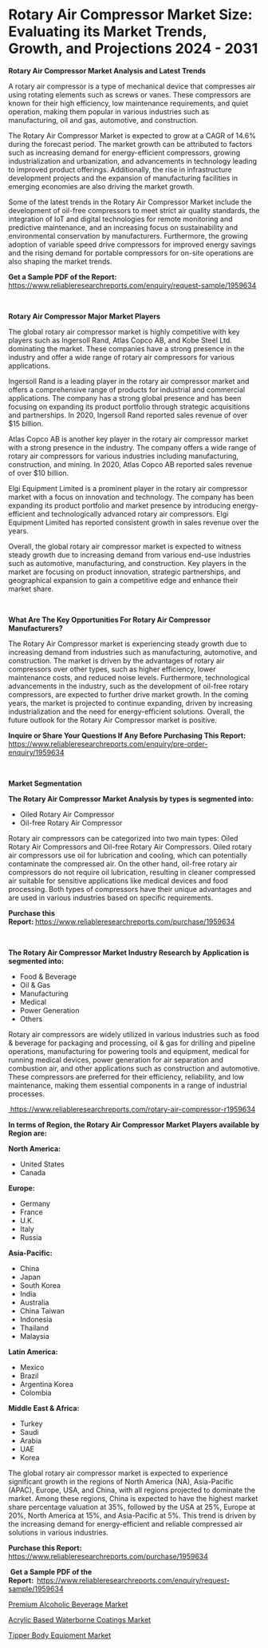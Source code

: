 <p><h1>Rotary Air Compressor Market Size: Evaluating its Market Trends, Growth, and Projections 2024 - 2031</h1></p><p><strong>Rotary Air Compressor Market Analysis and Latest Trends</strong></p>
<p><p>A rotary air compressor is a type of mechanical device that compresses air using rotating elements such as screws or vanes. These compressors are known for their high efficiency, low maintenance requirements, and quiet operation, making them popular in various industries such as manufacturing, oil and gas, automotive, and construction.</p><p>The Rotary Air Compressor Market is expected to grow at a CAGR of 14.6% during the forecast period. The market growth can be attributed to factors such as increasing demand for energy-efficient compressors, growing industrialization and urbanization, and advancements in technology leading to improved product offerings. Additionally, the rise in infrastructure development projects and the expansion of manufacturing facilities in emerging economies are also driving the market growth.</p><p>Some of the latest trends in the Rotary Air Compressor Market include the development of oil-free compressors to meet strict air quality standards, the integration of IoT and digital technologies for remote monitoring and predictive maintenance, and an increasing focus on sustainability and environmental conservation by manufacturers. Furthermore, the growing adoption of variable speed drive compressors for improved energy savings and the rising demand for portable compressors for on-site operations are also shaping the market trends.</p></p>
<p><strong>Get a Sample PDF of the Report:&nbsp;</strong> <a href="https://www.reliableresearchreports.com/enquiry/request-sample/1959634">https://www.reliableresearchreports.com/enquiry/request-sample/1959634</a></p>
<p>&nbsp;</p>
<p><strong>Rotary Air Compressor Major Market Players</strong></p>
<p><p>The global rotary air compressor market is highly competitive with key players such as Ingersoll Rand, Atlas Copco AB, and Kobe Steel Ltd. dominating the market. These companies have a strong presence in the industry and offer a wide range of rotary air compressors for various applications.</p><p>Ingersoll Rand is a leading player in the rotary air compressor market and offers a comprehensive range of products for industrial and commercial applications. The company has a strong global presence and has been focusing on expanding its product portfolio through strategic acquisitions and partnerships. In 2020, Ingersoll Rand reported sales revenue of over $15 billion.</p><p>Atlas Copco AB is another key player in the rotary air compressor market with a strong presence in the industry. The company offers a wide range of rotary air compressors for various industries including manufacturing, construction, and mining. In 2020, Atlas Copco AB reported sales revenue of over $10 billion.</p><p>Elgi Equipment Limited is a prominent player in the rotary air compressor market with a focus on innovation and technology. The company has been expanding its product portfolio and market presence by introducing energy-efficient and technologically advanced rotary air compressors. Elgi Equipment Limited has reported consistent growth in sales revenue over the years.</p><p>Overall, the global rotary air compressor market is expected to witness steady growth due to increasing demand from various end-use industries such as automotive, manufacturing, and construction. Key players in the market are focusing on product innovation, strategic partnerships, and geographical expansion to gain a competitive edge and enhance their market share.</p></p>
<p>&nbsp;</p>
<p><strong>What Are The Key Opportunities For Rotary Air Compressor Manufacturers?</strong></p>
<p><p>The Rotary Air Compressor market is experiencing steady growth due to increasing demand from industries such as manufacturing, automotive, and construction. The market is driven by the advantages of rotary air compressors over other types, such as higher efficiency, lower maintenance costs, and reduced noise levels. Furthermore, technological advancements in the industry, such as the development of oil-free rotary compressors, are expected to further drive market growth. In the coming years, the market is projected to continue expanding, driven by increasing industrialization and the need for energy-efficient solutions. Overall, the future outlook for the Rotary Air Compressor market is positive.</p></p>
<p><strong>Inquire or Share Your Questions If Any Before Purchasing This Report:</strong> <a href="https://www.reliableresearchreports.com/enquiry/pre-order-enquiry/1959634">https://www.reliableresearchreports.com/enquiry/pre-order-enquiry/1959634</a></p>
<p>&nbsp;</p>
<p><strong>Market Segmentation</strong></p>
<p><strong>The Rotary Air Compressor Market Analysis by types is segmented into:</strong></p>
<p><ul><li>Oiled Rotary Air Compressor</li><li>Oil-free Rotary Air Compressor</li></ul></p>
<p><p>Rotary air compressors can be categorized into two main types: Oiled Rotary Air Compressors and Oil-free Rotary Air Compressors. Oiled rotary air compressors use oil for lubrication and cooling, which can potentially contaminate the compressed air. On the other hand, oil-free rotary air compressors do not require oil lubrication, resulting in cleaner compressed air suitable for sensitive applications like medical devices and food processing. Both types of compressors have their unique advantages and are used in various industries based on specific requirements.</p></p>
<p><strong>Purchase this Report:&nbsp;</strong><a href="https://www.reliableresearchreports.com/purchase/1959634">https://www.reliableresearchreports.com/purchase/1959634</a></p>
<p>&nbsp;</p>
<p><strong>The Rotary Air Compressor Market Industry Research by Application is segmented into:</strong></p>
<p><ul><li>Food & Beverage</li><li>Oil & Gas</li><li>Manufacturing</li><li>Medical</li><li>Power Generation</li><li>Others</li></ul></p>
<p><p>Rotary air compressors are widely utilized in various industries such as food & beverage for packaging and processing, oil & gas for drilling and pipeline operations, manufacturing for powering tools and equipment, medical for running medical devices, power generation for air separation and combustion air, and other applications such as construction and automotive. These compressors are preferred for their efficiency, reliability, and low maintenance, making them essential components in a range of industrial processes.</p></p>
<p><a href="https://www.reliableresearchreports.com/rotary-air-compressor-r1959634">&nbsp;https://www.reliableresearchreports.com/rotary-air-compressor-r1959634</a></p>
<p><strong>In terms of Region, the Rotary Air Compressor Market Players available by Region are:</strong></p>
<p>
    <p> <strong> North America: </strong>
        <ul>
            <li>United States</li>
            <li>Canada</li>
        </ul>
        </p> 
    <p> <strong> Europe: </strong>
        <ul>
            <li>Germany</li>
            <li>France</li>
            <li>U.K.</li>
            <li>Italy</li>
            <li>Russia</li>
        </ul>
        </p> 
    <p> <strong> Asia-Pacific: </strong>
        <ul>
            <li>China</li>
            <li>Japan</li>
            <li>South Korea</li>
            <li>India</li>
            <li>Australia</li>
            <li>China Taiwan</li>
            <li>Indonesia</li>
            <li>Thailand</li>
            <li>Malaysia</li>
        </ul>
        </p> 
    <p> <strong> Latin America: </strong>
        <ul>
            <li>Mexico</li>
            <li>Brazil</li>
            <li>Argentina Korea</li>
            <li>Colombia</li>
        </ul>
        </p> 
    <p> <strong> Middle East & Africa: </strong>
        <ul>
            <li>Turkey</li>
            <li>Saudi</li>
            <li>Arabia</li>
            <li>UAE</li>
            <li>Korea</li>
        </ul>
    </p>
    </p>
<p><p>The global rotary air compressor market is expected to experience significant growth in the regions of North America (NA), Asia-Pacific (APAC), Europe, USA, and China, with all regions projected to dominate the market. Among these regions, China is expected to have the highest market share percentage valuation at 35%, followed by the USA at 25%, Europe at 20%, North America at 15%, and Asia-Pacific at 5%. This trend is driven by the increasing demand for energy-efficient and reliable compressed air solutions in various industries.</p></p>
<p><strong>Purchase this Report: </strong><a href="https://www.reliableresearchreports.com/purchase/1959634">https://www.reliableresearchreports.com/purchase/1959634</a></p>
<p>&nbsp;<strong>Get a Sample PDF of the Report:&nbsp;&nbsp;</strong><a href="https://www.reliableresearchreports.com/enquiry/request-sample/1959634">https://www.reliableresearchreports.com/enquiry/request-sample/1959634</a></p>
<p><strong></strong></p>
<p><p><a href="https://www.linkedin.com/pulse/premium-alcoholic-beveragenbspmarket-focuses-market-share-size-pfcbc?trackingId=TRtVB8lgZEaHMEFRCeqp3w%3D%3D">Premium Alcoholic Beverage Market</a></p><p><a href="https://www.linkedin.com/pulse/acrylic-based-waterborne-coatings-market-challenges-opportunities-3hshe?trackingId=dIIUNK9i5jR%2FASLNNg%2Fr8g%3D%3D">Acrylic Based Waterborne Coatings Market</a></p><p><a href="https://github.com/JameTravis/Market-Research-Report-List-4/blob/main/tipper-body-equipment-market.md">Tipper Body Equipment Market</a></p></p>